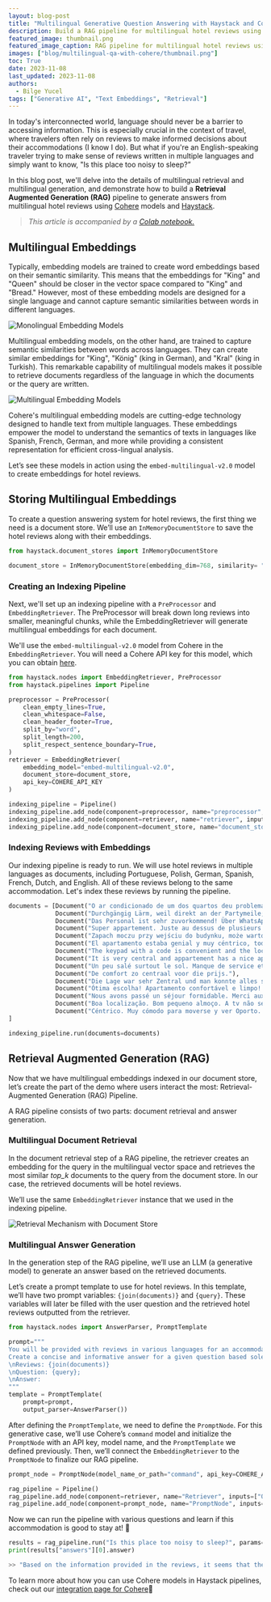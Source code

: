 ```yaml
---
layout: blog-post
title: "Multilingual Generative Question Answering with Haystack and Cohere" 
description: Build a RAG pipeline for multilingual hotel reviews using Cohere models and Haystack  
featured_image: thumbnail.png
featured_image_caption: RAG pipeline for multilingual hotel reviews using Cohere models 🏠
images: ["blog/multilingual-qa-with-cohere/thumbnail.png"]
toc: True
date: 2023-11-08
last_updated: 2023-11-08
authors:
  - Bilge Yucel
tags: ["Generative AI", "Text Embeddings", "Retrieval"]
---
```


In today's interconnected world, language should never be a barrier to accessing information. This is especially crucial in the context of travel, where travelers often rely on reviews to make informed decisions about their accommodations (I know I do). But what if you're an English-speaking traveler trying to make sense of reviews written in multiple languages and simply want to know, "Is this place too noisy to sleep?”

In this blog post, we'll delve into the details of multilingual retrieval and multilingual generation, and demonstrate how to build a **Retrieval Augmented Generation (RAG)** pipeline to generate answers from multilingual hotel reviews using [Cohere](https://cohere.com/) models and [Haystack](https://github.com/deepset-ai/haystack).

> *This article is accompanied by a [Colab notebook.](https://github.com/bilgeyucel/multilingual-qa/blob/main/Multilingual_QA_with_Cohere_Haystack.ipynb)*

## Multilingual Embeddings

Typically, embedding models are trained to create word embeddings based on their semantic similarity. This means that the embeddings for "King" and "Queen" should be closer in the vector space compared to "King" and "Bread." However, most of these embedding models are designed for a single language and cannot capture semantic similarities between words in different languages.

![Monolingual Embedding Models](monolingual.png "Monolingual Embedding Models")

Multilingual embedding models, on the other hand, are trained to capture semantic similarities between words across languages. They can create similar embeddings for "King", "König" (king in German), and "Kral" (king in Turkish). This remarkable capability of multilingual models makes it possible to retrieve documents regardless of the language in which the documents or the query are written.

![Multilingual Embedding Models](multilingual.png "Multilingual Embedding Models")

Cohere's multilingual embedding models are cutting-edge technology designed to handle text from multiple languages. These embeddings empower the model to understand the semantics of texts in languages like Spanish, French, German, and more while providing a consistent representation for efficient cross-lingual analysis.

Let’s see these models in action using the `embed-multilingual-v2.0` model to create embeddings for hotel reviews.

## Storing Multilingual Embeddings

To create a question answering system for hotel reviews, the first thing we need is a document store. We’ll use an `InMemoryDocumentStore` to save the hotel reviews along with their embeddings. 

```python
from haystack.document_stores import InMemoryDocumentStore

document_store = InMemoryDocumentStore(embedding_dim=768, similarity= "dot_product")
```

### Creating an Indexing Pipeline

Next, we'll set up an indexing pipeline with a `PreProcessor` and `EmbeddingRetriever`. The PreProcessor will break down long reviews into smaller, meaningful chunks, while the EmbeddingRetriever will generate multilingual embeddings for each document.

We'll use the `embed-multilingual-v2.0` model from Cohere in the `EmbeddingRetriever`. You will need a Cohere API key for this model, which you can obtain [here](https://dashboard.cohere.com/api-keys).

```python
from haystack.nodes import EmbeddingRetriever, PreProcessor
from haystack.pipelines import Pipeline

preprocessor = PreProcessor(
    clean_empty_lines=True,
    clean_whitespace=False,
    clean_header_footer=True,
    split_by="word",
    split_length=200,
    split_respect_sentence_boundary=True,
)
retriever = EmbeddingRetriever(
    embedding_model="embed-multilingual-v2.0", 
    document_store=document_store,
    api_key=COHERE_API_KEY
)

indexing_pipeline = Pipeline()
indexing_pipeline.add_node(component=preprocessor, name="preprocessor", inputs=["File"])
indexing_pipeline.add_node(component=retriever, name="retriever", inputs=["preprocessor"])
indexing_pipeline.add_node(component=document_store, name="document_store", inputs=['retriever'])
```

### Indexing Reviews with Embeddings

Our indexing pipeline is ready to run. We will use hotel reviews in multiple languages as documents, including Portuguese, Polish, German, Spanish, French, Dutch, and English. All of these reviews belong to the same accommodation. Let's index these reviews by running the pipeline.

```python
documents = [Document("O ar condicionado de um dos quartos deu problema, mas levaram um ventilador para ser utilizado. Também por ser em uma área bem movimentada, o barulho da rua pode ser ouvido. Porém, eles deixam protetores auriculares para o uso. Também senti falta de um espelho de corpo inteiro no apartamento. Só havia o do banheiro que mostra apenas a parte superior do corpo."),
             Document("Durchgängig Lärm, weil direkt an der Partymeile; schmutziges Geschirr; unvollständige Küchenausstattung; Abzugshaube über Herd ging für zwei Stunden automatisch an und lies sich nicht abstellen; Reaktionen auf Anfragen entweder gar nicht oder unfreundlich"),
             Document("Das Personal ist sehr zuvorkommend! Über WhatsApp war man im guten Kontakt und konnte alles erfragen. Auch das Angebot des Shuttleservices war super und würde ich empfehlen - sehr unkompliziert! Unser Flug hatte Verspätung und der Shuttle hat auf uns gewartet. Die Lage zur Innenstadt ist sehr gut,jedoch ist die Fensterfront direkt zur Club-Straße deshalb war es nachts bis drei/vier Uhr immer recht laut. Die Kaffeemaschine oder auch die Couch hätten sauberer sein können. Ansonsten war das Appartement aber völlig ok."),
             Document("Super appartement. Juste au dessus de plusieurs bars qui ferment très tard. A savoir à l'avance. (Bouchons d'oreilles fournis !)"),
             Document("Zapach moczu przy wejściu do budynku, może warto zainstalować tam mocne światło na czujnik ruchu, dla gości to korzystne a dla kogoś kto chciałby zrobić tam coś innego niekorzystne :-). Świetne lokalizacje w centrum niestety są na to narażane."),
             Document("El apartamento estaba genial y muy céntrico, todo a mano. Al lado de la librería Lello y De la Torre de los clérigos. Está situado en una zona de marcha, así que si vais en fin de semana , habrá ruido, aunque a nosotros no nos molestaba para dormir"),
             Document("The keypad with a code is convenient and the location is convenient. Basically everything else, very noisy, wi-fi didn't work, check-in person didn't explain anything about facilities, shower head was broken, there's no cleaning and everything else one may need is charged."),
             Document("It is very central and appartement has a nice appearance (even though a lot IKEA stuff), *W A R N I N G** the appartement presents itself as a elegant and as a place to relax, very wrong place to relax - you cannot sleep in this appartement, even the beds are vibrating from the bass of the clubs in the same building - you get ear plugs from the hotel -> now I understand why -> I missed a trip as it was so loud and I could not hear the alarm next day due to the ear plugs.- there is a green light indicating 'emergency exit' just above the bed, which shines very bright at night - during the arrival process, you felt the urge of the agent to leave as soon as possible. - try to go to 'RVA clerigos appartements' -> same price, super quiet, beautiful, city center and very nice staff (not an agency)- you are basically sleeping next to the fridge, which makes a lot of noise, when the compressor is running -> had to switch it off - but then had no cool food and drinks. - the bed was somehow broken down - the wooden part behind the bed was almost falling appart and some hooks were broken before- when the neighbour room is cooking you hear the fan very loud. I initially thought that I somehow activated the kitchen fan"),
             Document("Un peu salé surtout le sol. Manque de service et de souplesse"),
             Document("De comfort zo centraal voor die prijs."),
             Document("Die Lage war sehr Zentral und man konnte alles sehenswertes zu Fuß erreichen. Wer am Wochenende nachts schlafen möchte, sollte diese Unterkunft auf keinen Fall nehmen. Party direkt vor der Tür so das man denkt, man schläft mitten drin. Sehr Sehr laut also und das bis früh 5 Uhr. Ab 7 kommt dann die Straßenreinigung die keineswegs leiser ist."),
             Document("Ótima escolha! Apartamento confortável e limpo! O RoofTop é otimo para beber um vinho! O apartamento é localizado entre duas ruas de movimento noturno. Porem as janelas, blindam 90% do barulho. Não nos incomodou"),
             Document("Nous avons passé un séjour formidable. Merci aux personnes , le bonjours à Ricardo notre taxi man, très sympathique. Je pense refaire un séjour parmi vous, après le confinement, tout était parfait, surtout leur gentillesse, aucune chaude négative. Je n'ai rien à redire de négative, Ils étaient a notre écoute, un gentil message tout les matins, pour nous demander si nous avions besoins de renseignement et savoir si tout allait bien pendant notre séjour."),
             Document("Boa localização. Bom pequeno almoço. A tv não se encontrava funcional."),
             Document("Céntrico. Muy cómodo para moverse y ver Oporto. Edificio con terraza propia en la última planta. Todo reformado y nuevo. Te traen un estupendo desayuno todas las mañanas al apartamento. Solo que se puede escuchar algo de ruido de la calle a primeras horas de la noche. Es un zona de ocio nocturno. Pero respetan los horarios.")
]

indexing_pipeline.run(documents=documents)
```

## Retrieval Augmented Generation (RAG)

Now that we have multilingual embeddings indexed in our document store, let’s create the part of the demo where users interact the most: Retrieval-Augmented Generation (RAG) Pipeline.

A RAG pipeline consists of two parts: document retrieval and answer generation.

### Multilingual Document Retrieval

In the document retrieval step of a RAG pipeline, the retriever creates an embedding for the query in the multilingual vector space and retrieves the most similar *top_k* documents to the query from the document store. In our case, the retrieved documents will be hotel reviews.

We’ll use the same `EmbeddingRetriever` instance that we used in the indexing pipeline.

![Retrieval Mechanism with Document Store](retrieval.png "Retrieval Mechanism with Document Store")

### Multilingual Answer Generation

In the generation step of the RAG pipeline, we’ll use an LLM (a generative model) to generate an answer based on the retrieved documents. 

Let’s create a prompt template to use for hotel reviews. In this template, we’ll have two prompt variables: `{join(documents)}` and `{query}`. These variables will later be filled with the user question and the retrieved hotel reviews outputted from the retriever.

```python
from haystack.nodes import AnswerParser, PromptTemplate

prompt="""
You will be provided with reviews in various languages for an accommodation. 
Create a concise and informative answer for a given question based solely on the given reviews.
\nReviews: {join(documents)}
\nQuestion: {query};
\nAnswer:
"""
template = PromptTemplate(
    prompt=prompt,
    output_parser=AnswerParser())
```

After defining the `PromptTemplate`, we need to define the `PromptNode`. For this generative case, we’ll use Cohere’s `command` model and initialize the `PromptNode` with an API key, model name, and the `PromptTemplate` we defined previously. Then, we’ll connect the `EmbeddingRetriever` to the `PromptNode` to finalize our RAG pipeline.

```python
prompt_node = PromptNode(model_name_or_path="command", api_key=COHERE_API_KEY, default_prompt_template=template)

rag_pipeline = Pipeline()
rag_pipeline.add_node(component=retriever, name="Retriever", inputs=["Query"])
rag_pipeline.add_node(component=prompt_node, name="PromptNode", inputs=["Retriever"])  
```

Now we can run the pipeline with various questions and learn if this accommodation is good to stay at! 🏡

```python
results = rag_pipeline.run("Is this place too noisy to sleep?", params={"Retriever": {"top_k": 3}})
print(results["answers"][0].answer)

>> "Based on the information provided in the reviews, it seems that the accommodation can be very noisy, especially at night. Multiple reviewers mentioned..."
```

To learn more about how you can use Cohere models in Haystack pipelines, check out our [integration page for Cohere](https://haystack.deepset.ai/integrations/cohere)🩵
